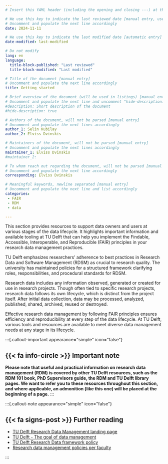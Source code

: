 ```yaml
---
# Insert this YAML header (including the opening and closing ---) at the beginning of the document and fill it out accordingly

# We use this key to indicate the last reviewed date [manual entry, use YYYY-MM-DD]
# Uncomment and populate the next line accordingly
date: 2024-11-11

# We use this key to indicate the last modified date [automatic entry]
date-modified: last-modified

# Do not modify
lang: en
language: 
  title-block-published: "Last reviewed"
  title-block-modified: "Last modified"

# Title of the document [manual entry]
# Uncomment and populate the next line accordingly
title: Getting started

# Brief overview of the document (will be used in listings) [manual entry]
# Uncomment and populate the next line and uncomment "hide-description: true".
#description: Short description of the document
#hide-description: true

# Authors of the document, will not be parsed [manual entry]
# Uncomment and populate the next lines accordingly
author_1: Selin Kubilay
author_2: Elviss Dvinskis

# Maintainers of the document, will not be parsed [manual entry]
# Uncomment and populate the next lines accordingly
maintainer_1: Elviss Dvinskis
#maintainer_2:

# To whom reach out regarding the document, will not be parsed [manual entry]
# Uncomment and populate the next line accordingly
corresponding: Elviss Dvinskis

# Meaningful keywords, newline separated [manual entry]
# Uncomment and populate the next line and list accordingly
categories: 
 - FAIR
 - RDM
 - data

---
```


This section provides resources to support data owners and users at various stages of the data lifecycle. It highlights important information and available tooling at TU Delft that can help you implement the Findable, Accessible, Interoperable, and Reproducible (FAIR) principles in your research data management practices.

TU Delft emphasizes researchers’ adherence to best practices in Research Data and Software Management (RDSM) as crucial to research quality. The university has maintained policies for a structured framework clarifying roles, responsibilities, and procedural standards for RDSM.

Research data includes any information observed, generated or created for use in research projects. Though often tied to specific research projects, research data follows its own lifecycle, which is distinct from the project itself. After initial data collection, data may be processed, analyzed, published, shared, archived, reused or destroyed.

Effective research data management by following FAIR principles ensures efficiency and reproducibility at every step of the data lifecycle. At TU Delft, various tools and resources are available to meet diverse data management needs at any stage in its lifecycle.

:::{.callout-important appearance="simple" icon="false"}
## {{< fa info-circle >}} Important note
**Please note that useful and practical information on research data management (RDM) is covered by other TU Delft resources, such as the RDM 101 book, PhD Supervisors guide, the RDM and TU Delft library pages. We want to refer you to these resources throughout this section, and where applicable, an admonition (like this one) will be placed at the beginning of a page.**
:::

:::{.callout-note appearance="simple" icon="false"}
## {{< fa signs-post >}} Further reading
- [TU Delft Research Data Management landing page](https://www.tudelft.nl/en/library/research-data-management)
- [TU Delft - The goal of data management](https://www.tudelft.nl/en/library/research-data-management/r/manage/the-goal-of-data-management)
- [TU Delft Research Data framework policy](http://doi.org/10.5281/zenodo.4088123)
- [Research data management policies per faculty](https://www.tudelft.nl/en/library/research-data-management/r/policies/tu-delft-faculty-policies/)

:::